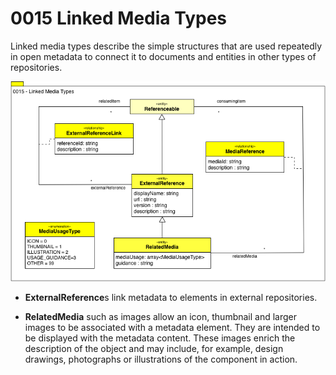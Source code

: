 <!-- SPDX-License-Identifier: CC-BY-4.0 -->
<!-- Copyright Contributors to the ODPi Egeria project. -->

# 0015 Linked Media Types

Linked media types describe the simple
structures that are used repeatedly in open metadata to connect it to
documents and entities in other types of repositories.

![UML](0015-Linked-Media-Types.png)


* **ExternalReference**s link metadata to elements in external repositories.

* **RelatedMedia** such as images allow an icon,
thumbnail and larger images to be associated with a metadata element. 
They are intended to be displayed with the metadata content.
These images enrich the description of the object and may include,
for example, design drawings, photographs or illustrations of the
component in action.